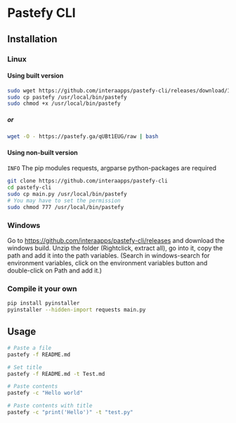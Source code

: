 # Pastefy CLI

## Installation

### Linux
#### Using built version
```bash
sudo wget https://github.com/interaapps/pastefy-cli/releases/download/1.0/pastefy 
sudo cp pastefy /usr/local/bin/pastefy
sudo chmod +x /usr/local/bin/pastefy
```
##### or
```bash
wget -O - https://pastefy.ga/qUBt1EUG/raw | bash
```
#### Using non-built version
`INFO` The pip modules requests, argparse python-packages are required
```bash
git clone https://github.com/interaapps/pastefy-cli
cd pastefy-cli
sudo cp main.py /usr/local/bin/pastefy
# You may have to set the permission
sudo chmod 777 /usr/local/bin/pastefy
```

### Windows
Go to https://github.com/interaapps/pastefy-cli/releases and download the windows build. Unzip the folder (Rightclick, extract all), go into it, copy the path and add it into the path variables. (Search in windows-search for environment variables, click on the environment variables button and double-click on Path and add it.)

### Compile it your own
```bash
pip install pyinstaller
pyinstaller --hidden-import requests main.py
```

## Usage
```bash
# Paste a file
pastefy -f README.md

# Set title
pastefy -f README.md -t Test.md

# Paste contents
pastefy -c "Hello world"

# Paste contents with title
pastefy -c "print('Hello')" -t "test.py"
```